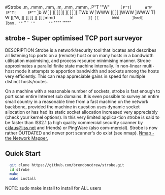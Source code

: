 #Strobe
 .m,      .mmm,     .mm,       .m,      .mm,      .mmm,
.P"T      '"W"`     ]P"T[      W"W      ]P"T[     ]P""`
]b          W       ][ ][     ][ ][     ][ ][     ][
 TWb        W       ]WWW      ][ ][     ]WWW      ]WWW
   T[       W       ]['W,     ][ ][     ][ ][     ][
]mmd`       W       ][ ][      WmW      ]bmd[     ]bmm,
 ""`        "       '` '"      '"`      '"""      '"""`
## strobe - Super optimised TCP port surveyor

DESCRIPTION
Strobe is a network/security tool that locates and describes all listening tcp ports on a (remote) host or on many hosts in a bandwidth utilisation maximising, and process resource minimising manner. Strobe approximates a parallel finite state machine internally. In non-linear multi-host mode it attempts to apportion bandwidth and sockets among the hosts very efficiently.  This can reap appreciable gains in speed for multiple distinct hosts/routes.

On a machine with a reasonable number of sockets, strobe is fast enough to port scan entire Internet sub domains. It is even possible to survey an entire small country in a reasonable time from a fast machine on the network  backbone, provided the machine in question uses dynamic socket allocation or has had  its  static  socket  allocation  increased  very appreciably  (check your kernel options). In this very limited applica-tion strobe is said to be faster than ISS2.1 (a high quality commercial security  scanner by cklaus@iss.net and friends) or PingWare (also com-mercial). Strobe is now rather OUTDATED and newer port scanner's do exist (see nmap). [Nmap - the Network Mapper.](https://github.com/nmap/nmap)


## Quick Start
```bash
  git clone https://github.com/brendoncdrew/strobe.git
  cd strobe
  make
  make install
```

NOTE: sudo make install to install for ALL users
